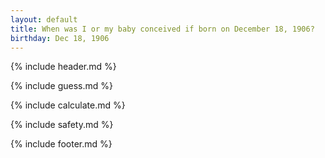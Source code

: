 ```yaml
---
layout: default
title: When was I or my baby conceived if born on December 18, 1906?
birthday: Dec 18, 1906
---
```


{% include header.md %}

{% include guess.md %}

{% include calculate.md %}

{% include safety.md %}

{% include footer.md %}




